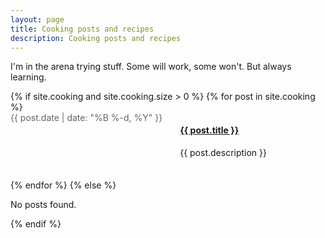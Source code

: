```yaml
---
layout: page
title: Cooking posts and recipes
description: Cooking posts and recipes
---
```


I'm in the arena trying stuff. Some will work, some won't. But always learning.

<div class="post-feed">
  {% if site.cooking and site.cooking.size > 0 %}
    {% for post in site.cooking %}
      <article class="timeline-entry">
        <div class="post-date">{{ post.date | date: "%B %-d, %Y" }}</div>
        <div class="post-content">
          <h4><a href="{{ post.url | relative_url }}">{{ post.title }}</a></h4>
          <p>{{ post.description }}</p>
        </div>
      </article>
    {% endfor %}
  {% else %}
    <p>No posts found.</p>
  {% endif %}
</div>

<style>
  .timeline-entry {
    display: flex;
    margin-bottom: 1.5em;
    gap: 2em;
  }
  .post-date {
    min-width: 100px;
    color: #666;
  }
  .post-content {
    flex: 1;
  }
  .post-content h2 {
    margin: 0;
  }
  .post-content p {
    margin-top: 0.5em;
  }
</style>
